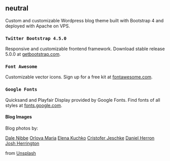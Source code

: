 ## neutral
Custom and customizable Wordpress blog theme built with Bootstrap 4 and deployed with Apache on VPS.

### `Twitter Bootstrap 4.5.0`
Responsive and customizable frontend framework.
Download stable release 5.0.0 at [getbootstrap.com](https://getbootstrap.com/docs/5.0/getting-started/introduction/).

### `Font Awesome`
Customizable vector icons.
Sign up for a free kit at [fontawesome.com](https://fontawesome.com/start).

### `Google Fonts`
Quicksand and Playfair Display provided by Google Fonts.
Find fonts of all styles at [fonts.google.com](https://fonts.google.com/).

#### Blog Images
Blog photos by:

[Dale Nibbe](https://unsplash.com/@dalenpdx)
[Orlova Maria](https://unsplash.com/@orlovamaria)
[Elena Kuchko](https://unsplash.com/@elena_kuchko)
[Cristofer Jeschke](https://unsplash.com/@cristofer)
[Daniel Herron](https://unsplash.com/@herrond)
[Josh Herrington](https://unsplash.com/@josh_herrington)

from [Unsplash](https://unsplash.com/)
